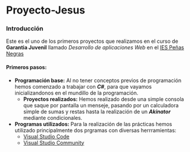 # Proyecto-Jesus
### Introducción
Este es el uno de los primeros proyectos que realizamos en el curso de   **Garantia Juvenil**  llamado _Desarrollo de aplicaciones Web_ en el [IES Peñas Negras](http://ies-pnegras.centros.castillalamancha.es/)
#### Primeros pasos:
* **Programación base:** Al no tener conceptos previos de programación hemos comenzado a trabajar con **_C#_**, para que vayamos inicializandonos en el mundillo de la programación.
    *  **Proyectos realizados:** Hemos realizado desde una simple consola que saque por pantalla un menseje, pasando por un calculadora simple de sumas y restas hasta la realización de un **_Akinator_** mediante condicionales.
* **Programas utilizados:** Para la realización de las prácticas hemos utilizado principalmente dos prgramas con diversas herrramientas:
    *  [Visual Studio Code](https://code.visualstudio.com/)
    *  [Visual Studio Community](https://visualstudio.microsoft.com/es/vs/community/)


